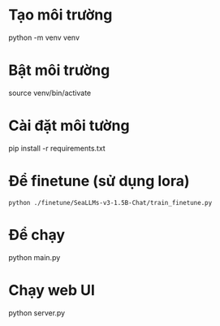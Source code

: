 
# Tạo môi trường 
python -m venv venv
# Bật môi trường 
source venv/bin/activate
# Cài đặt môi tường 
pip install -r requirements.txt 
# Để  finetune (sử dụng lora) 
    python ./finetune/SeaLLMs-v3-1.5B-Chat/train_finetune.py
# Để chạy 
python main.py

# Chạy web UI
python server.py